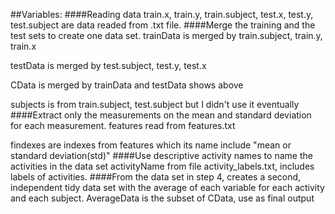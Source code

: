 ##Variables:
####Reading data
  train.x, train.y, train.subject, test.x, test.y, test.subject are data readed from .txt file.
####Merge the training and the test sets to create one data set.
  trainData is merged by train.subject, train.y, train.x
  
  testData is merged by test.subject, test.y, test.x
  
  CData is merged by trainData and testData shows above
  
  subjects is from train.subject, test.subject but I didn't use it eventually
####Extract only the measurements on the mean and standard deviation for each measurement. 
  features read from features.txt
  
  findexes are indexes from features which its name include "mean or standard deviation(std)"
####Use descriptive activity names to name the activities in the data set
  activityName from file activity_labels.txt, includes labels of activities.
####From the data set in step 4, creates a second, independent tidy data set with the average of each variable for each activity and each subject.
  AverageData is the subset of CData, use as final output
